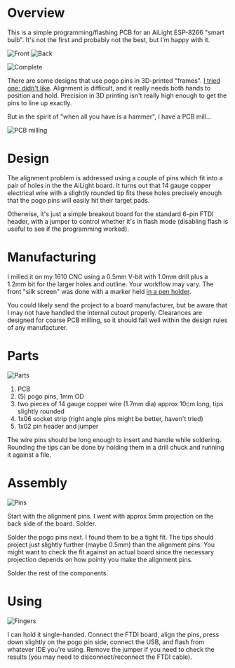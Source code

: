 # Overview

This is a simple programming/flashing PCB for an AiLight ESP-8266 "smart
bulb". It's not the first and probably not the best, but I'm happy with it.

![Front](Pictures/3D_Front.jpg) ![Back](Pictures/3D_Back.jpg)

![Complete](Pictures/IMG_20190606_125129.jpg)

There are some designs that use pogo pins in 3D-printed "frames".
[I tried one; didn't like](Pictures/IMG_20190811_100513.jpg).
Alignment is difficult, and it really needs both hands to
position and hold. Precision in 3D printing isn't really high enough to get
the pins to line up exactly.

But in the spirit of "when all you have is a hammer", I have a PCB mill...

![PCB milling](Pictures/IMG_20190602_203623.jpg)

# Design

The alignment problem is addressed using a couple of pins which fit into
a pair of holes in the the AiLight board. It turns out that 14 gauge
copper electrical wire with a slightly rounded tip fits these holes
precisely enough that the pogo pins will easily hit their target pads.

Otherwise, it's just a simple breakout board for the standard 6-pin FTDI
header, with a jumper to control whether it's in flash mode (disabling
flash is useful to see if the programming worked).
 
# Manufacturing

I milled it on my 1610 CNC using a 0.5mm V-bit with 1.0mm drill plus a 1.2mm
bit for the larger holes and outline. Your workflow may vary. The front
"silk screen" was done with a marker held
[in a pen holder](https://www.thingiverse.com/thing:2851655).

You could likely send the project to a board manufacturer, but be aware
that I may not have handled the internal cutout properly. Clearances are
designed for coarse PCB milling, so it should fall well within the design rules
of any manufacturer.

# Parts

![Parts](Pictures/IMG_20190602_210624.jpg)

1. PCB
2. (5) pogo pins, 1mm OD
3. two pieces of 14 gauge copper wire (1.7mm dia) approx 10cm long,
tips slightly rounded
4. 1x06 socket strip (right angle pins might be better, haven't tried)
5. 1x02 pin header and jumper

The wire pins should be long enough to insert and handle while soldering.
Rounding the tips can be done by holding them in a drill chuck and running
it against a file.

# Assembly

![Pins](Pictures/IMG_20190604_210534.jpg)

Start with the alignment pins. I went with approx 5mm projection on the
back side of the board. Solder.

Solder the pogo pins next. I found them to be a tight fit. The tips should
project just slightly further (maybe 0.5mm) than the alignment pins. You
might want to check the fit against an actual board since the necessary
projection depends on how pointy you make the alignment pins.

Solder the rest of the components.

# Using

![Fingers](Pictures/IMG_20190606_125151.jpg)

I can hold it single-handed. Connect the FTDI board, align the
pins, press down slightly on the pogo pin side, connect the USB, and flash
from whatever IDE you're using. Remove the jumper if you need to check the
results (you may need to disconnect/reconnect the FTDI cable).
